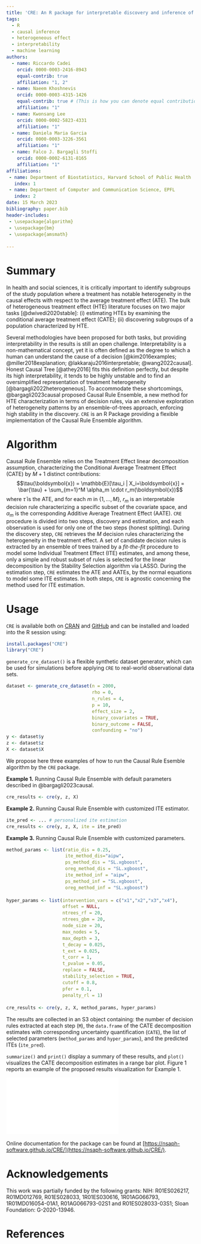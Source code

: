 ```yaml
---
title: 'CRE: An R package for interpretable discovery and inference of heterogeneous treatment effects'
tags:
  - R
  - causal inference
  - heterogeneous effect 
  - interpretability
  - machine learning
authors:
  - name: Riccardo Cadei
    orcid: 0000-0003-2416-8943
    equal-contrib: true
    affiliation: "1, 2"
  - name: Naeem Khoshnevis
    orcid: 0000-0003-4315-1426
    equal-contrib: true # (This is how you can denote equal contributions between multiple authors)
    affiliation: "1"
  - name: Kwonsang Lee
    orcid: 0000-0002-5823-4331
    affiliation: "1"
  - name: Daniela Maria Garcia
    orcid: 0000-0003-3226-3561
    affiliation: "1"
  - name: Falco J. Bargagli Stoffi
    orcid: 0000-0002-6131-8165
    affiliation: "1"
affiliations:
 - name: Department of Biostatistics, Harvard School of Public Health
   index: 1
 - name: Department of Computer and Communication Science, EPFL
   index: 2
date: 15 March 2023
bibliography: paper.bib
header-includes: 
 - \usepackage{algorithm}
 - \usepackage{bm}
 - \usepackage{amsmath}

---
```


# Summary


In health and social sciences, it is critically important to identify subgroups of the study population where a treatment has notable heterogeneity in the causal effects with respect to the average treatment effect (ATE). The bulk of heterogeneous treatment effect (HTE) literature focuses on two major tasks [@dwivedi2020stable]: (i) estimating HTEs by examining the conditional average treatment effect (CATE); (ii) discovering subgroups of a population characterized by HTE. 

Several methodologies have been proposed for both tasks, but providing interpretability in the results is still an open challenge. Interpretability is a non-mathematical concept, yet it is often defined as the degree to which a human can understand the cause of a decision [@kim2016examples; @miller2018explanation; @lakkaraju2016interpretable; @wang2022causal]. Honest Causal Tree [@athey2016] fits this definition perfectly, but despite its high interpretability, it tends to be highly unstable and to find an oversimplified representation of treatment heterogeneity [@bargagli2022heterogeneous]. To accommodate these shortcomings, @bargagli2023causal proposed Causal Rule Ensemble, a new method for HTE characterization in terms of decision rules, via an extensive exploration of heterogeneity patterns by an ensemble-of-trees approach, enforcing high stability in the discovery. `CRE` is an R Package providing a flexible implementation of the Causal Rule Ensemble algorithm.


# Algorithm

Causal Rule Ensemble relies on the Treatment Effect linear decomposition assumption, characterizing the Conditional Average Treatment Effect (CATE) by $M+1$ distinct contributions:
$$\tau(\boldsymbol{x}) = \mathbb{E}[\tau_i | X_i=\boldsymbol{x}] = \bar{\tau} + \sum_{m=1}^M \alpha_m \cdot r_m(\boldsymbol{x})$$
where $\bar{\tau}$ is the ATE, and for each $m$ in $\{1,..., M\}$, $r_m$ is an interpretable decision rule characterizing a specific subset of the covariate space, and $\alpha_m$ is the corresponding Additive Average Treatment Effect (AATE).
`CRE` procedure is divided into two steps, discovery and estimation, and each observation is used for only one of the two steps (honest splitting).
During the discovery step, `CRE` retrieves the $M$ decision rules characterizing the heterogeneity in the treatment effect. A set of candidate decision rules is extracted by an ensemble of trees trained by a _fit-the-fit_ procedure to model some Individual Treatment Effect (ITE) estimates, and among these, only a simple and robust subset of rules is selected for the linear decomposition by the Stability Selection algorithm via LASSO.
During the estimation step, `CRE` estimates the ATE and AATEs, by the normal equations to model some ITE estimates.
In both steps, `CRE` is agnostic concerning the method used for ITE estimation.


# Usage
`CRE` is available both on [CRAN](https://cran.r-project.org/web/packages/CRE/index.html) and [GitHub](https://github.com/NSAPH-Software/CRE) and can be installed and loaded into the R session
using:
```R
install.packages("CRE")
library("CRE")
```

`generate_cre_dataset()` is a flexible synthetic dataset generator, which can be used for simulations before applying `CRE` to real-world observational data sets. 
```R
dataset <- generate_cre_dataset(n = 2000, 
                                rho = 0, 
                                n_rules = 4, 
                                p = 10,
                                effect_size = 2, 
                                binary_covariates = TRUE,
                                binary_outcome = FALSE,
                                confounding = "no")
y <- dataset$y
z <- dataset$z
X <- dataset$X
```

We propose here three examples of how to run the Causal Rule Esemble algorithm by the `CRE` package.

**Example 1.** Running Causal Rule Ensemble with default parameters described in @bargagli2023causal.
```R
cre_results <- cre(y, z, X)
```

**Example 2.** Running Causal Rule Ensemble with customized ITE estimator.
```R
ite_pred <- ... # personalized ite estimation
cre_results <- cre(y, z, X, ite = ite_pred)
```

**Example 3.** Running Causal Rule Ensemble with customized parameters.
```R
method_params <- list(ratio_dis = 0.25,
                      ite_method_dis="aipw",
                      ps_method_dis = "SL.xgboost",
                      oreg_method_dis = "SL.xgboost",
                      ite_method_inf = "aipw",
                      ps_method_inf = "SL.xgboost",
                      oreg_method_inf = "SL.xgboost")

hyper_params <- list(intervention_vars = c("x1","x2","x3","x4"),
                     offset = NULL,
                     ntrees_rf = 20,
                     ntrees_gbm = 20,
                     node_size = 20,
                     max_nodes = 5,
                     max_depth = 3,
                     t_decay = 0.025,
                     t_ext = 0.025,
                     t_corr = 1,
                     t_pvalue = 0.05,
                     replace = FALSE,
                     stability_selection = TRUE,
                     cutoff = 0.8,
                     pfer = 0.1,
                     penalty_rl = 1)

cre_results <- cre(y, z, X, method_params, hyper_params)
```

The results are collected in an S3 object containing: the number of decision rules extracted at each step (`M`), the `data.frame` of the CATE decomposition estimates with corresponding uncertainty quantification (`CATE`), the list of selected parameters (`method_params` and `hyper_params`), and the predicted ITEs (`ite_pred`). 

`summarize()` and `print()` display a summary of these results, and `plot()` visualizes the CATE decomposition estimates in a range bar plot. Figure 1 reports an example of the proposed results visualization for Example 1. 

![Visualization of Causal Rule Ensemble HTE linear decomposition for Example 1. For each decision rule discovered, the corresponding AATE estimate with 95% confidence interval is reported in a range bar plot. The decision rules are ordered from the most vulnerable (high AATE) to the least, and the ATE is reported on top of the plot.](images/example.pdf)

Online documentation for the package can be found at [https://nsaph-software.github.io/CRE/](https://nsaph-software.github.io/CRE/).

# Acknowledgements

This work was partially funded by the following grants: NIH: R01ES026217, R01MD012769, R01ES028033, 1R01ES030616, 1R01AG066793, 1R01MD016054-01A1, R01AG066793-02S1 and R01ES028033-03S1; Sloan Foundation: G-2020-13946.

# References
